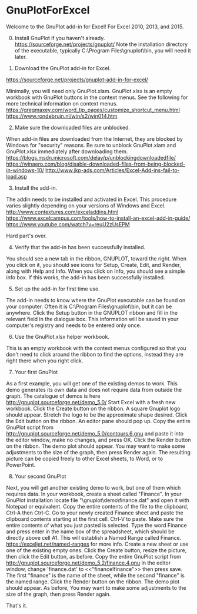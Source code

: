# GnuPlotForExcel

Welcome to the GnuPlot add-in for Excel! 
For Excel 2010, 2013, and 2015. 

0. Install GnuPlot if you haven't already. 
https://sourceforge.net/projects/gnuplot/ 
Note the installation directory of the executable, typically C:\Program Files\gnuplot\bin, you will need it later. 

1. Download the GnuPlot add-in for Excel. 

https://sourceforge.net/projects/gnuplot-add-in-for-excel/ 

Minimally, you will need only GnuPlot.xlam. GnuPlot.xlsx is an empty workbook with GnuPlot buttons in the context menus. See the following for more technical information on context menus. 
https://gregmaxey.com/word_tip_pages/customize_shortcut_menu.html 
https://www.rondebruin.nl/win/s2/win014.htm 

2. Make sure the downloaded files are unblocked. 

When add-in files are downloaded from the Internet, they are blocked by Windows for "security" reasons. Be sure to unblock GnuPlot.xlam and GnuPlot.xlsx immediately after downloading them. 
https://blogs.msdn.microsoft.com/delay/p/unblockingdownloadedfile/ 
https://winaero.com/blog/disable-downloaded-files-from-being-blocked-in-windows-10/ 
http://www.jkp-ads.com/Articles/Excel-Add-ins-fail-to-load.asp 

3. Install the add-in. 

The addin needs to be installed and activated in Excel. This procedure varies slightly depending on your versions of Windows and Excel.
http://www.contextures.com/exceladdins.html 
https://www.excelcampus.com/tools/how-to-install-an-excel-add-in-guide/ 
https://www.youtube.com/watch?v=reuU2zUsEPM 

Hard part's over.

4. Verify that the add-in has been successfully installed. 

You should see a new tab in the ribbon, GNUPLOT, toward the right. When you click on it, you should see icons for Setup, Create, Edit, and Render, along with Help and Info. When you click on Info, you should see a simple info box. If this works, the add-in has been successfully installed.

5. Set up the add-in for first time use. 

The add-in needs to know where the GnuPlot executable can be found on your computer. Often it is C:\Program Files\gnuplot\bin, but it can be anywhere. Click the Setup button in the GNUPLOT ribbon and fill in the relevant field in the dialogue box. This information will be saved in your computer's registry and needs to be entered only once. 

6. Use the GnuPlot.xlsx helper workbook. 

This is an empty workbook with the context menus configured so that you don't need to click around the ribbon to find the options, instead they are right there when you right click.

7. Your first GnuPlot 

As a first example, you will get one of the existing demos to work. This demo generates its own data and does not require data from outside the graph. The catalogue of demos is here http://gnuplot.sourceforge.net/demo_5.0/ Start Excel with a fresh new workbook. Click the Create button on the ribbon. A square Gnuplot logo should appear. Stretch the logo to be the approximate shape desired. Click the Edit button on the ribbon. An editor pane should pop up. Copy the entire GnuPlot script from http://gnuplot.sourceforge.net/demo_5.0/contours.6.gnu and paste it into the editor window, make no changes, and press OK. Click the Render button on the ribbon. The demo plot should appear. You may want to make some adjustments to the size of the graph, then press Render again. The resulting picture can be copied freely to other Excel sheets, to Word, or to PowerPoint. 

8. Your second GnuPlot 

Next, you will get another existing demo to work, but one of them which requires data. In your workbook, create a sheet called "Finance". In your GnuPlot installation locate file "\gnuplot\demo\finance.dat" and open it with Notepad or equivalent. Copy the entire contents of the file to the clipboard, Ctrl-A then Ctrl-C. Go to your newly created Finance sheet and paste the clipboard contents starting at the first cell. Ctrl-V to paste. Make sure the entire contents of what you just pasted is selected. Type the word Finance and press enter in the name box of the spreadsheet, which should be directly above cell A1. This will establish a Named Range called Finance. https://exceljet.net/named-ranges for more info. Create a new sheet or use one of the existing empty ones. Click the Create button, resize the picture, then click the Edit button, as before. Copy the entire GnuPlot script from http://gnuplot.sourceforge.net/demo_5.2/finance.4.gnu In the editor window, change 'finance.dat' to <<"finance!finance">> then press save. The first "finance" is the name of the sheet, while the second "finance" is the named range. Click the Render button on the ribbon. The demo plot should appear. As before, You may want to make some adjustments to the size of the graph, then press Render again. 

That's it.
